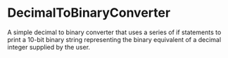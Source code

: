 # DecimalToBinaryConverter


A simple decimal to binary converter that uses a series of if statements to print a 10-bit binary string representing the binary equivalent of a decimal integer supplied by the user.
